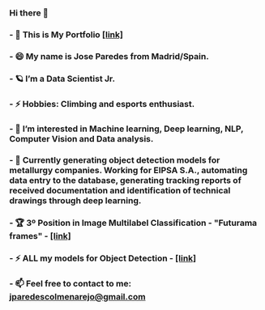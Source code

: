 ### Hi there 👋
### - 💬 This is My Portfolio [[link]](https://jparedesDS.github.io)
### - 😄 My name is Jose Paredes from Madrid/Spain. 
### - 🪐 I’m a Data Scientist Jr.
### - ⚡ Hobbies: Climbing and esports enthusiast.
### - 👀 I’m interested in Machine learning, Deep learning, NLP, Computer Vision and Data analysis.
### - 🔭 Currently generating object detection models for metallurgy companies. Working for EIPSA S.A., automating data entry to the database, generating tracking reports of received documentation and identification of technical drawings through deep learning. 
### - 🏆 3º Position in Image Multilabel Classification - "Futurama frames" - [[link]](https://www.kaggle.com/competitions/comp-mediavida-2-futurama/leaderboard)
### - ⚡ ALL my models for Object Detection - [[link]](https://huggingface.co/jparedesDS)
### - 📫 Feel free to contact to me: <jparedescolmenarejo@gmail.com>


<!--
**jparedesDS/jparedesDS** is a ✨ _special_ ✨ repository because its `README.md` (this file) appears on your GitHub profile.
[![trophy](https://github-profile-trophy.vercel.app/?username=jparedesDS&theme=onedark)](https://github.com/ryo-ma/github-profile-trophy)
Here are some ideas to get you started:

- 🔭 I’m currently working on ...
- 🌱 I’m currently learning DataSciencist
- 👯 I’m looking to collaborate on ...
- 🤔 I’m looking for help with ...
- 💬 Ask me about ...
- 📫 How to reach me: ...
- 😄 Pronouns: ...
- ⚡ Fun fact: ...
- 💞 Hobbies: Climbing and esports enthusiast.
-->
